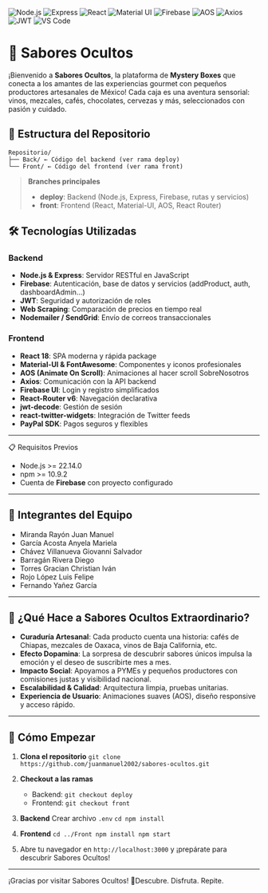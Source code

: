 <!-- Badges de Tecnologías (copia y pega individualmente donde las necesites) -->

![Node.js](https://img.shields.io/badge/Node.js-339933?logo=node.js&logoColor=white)
![Express](https://img.shields.io/badge/Express-404D59?logo=express&logoColor=white)
![React](https://img.shields.io/badge/React-20232A?logo=react&logoColor=61DAFB)
![Material UI](https://img.shields.io/badge/Material%20UI-0081CB?logo=mui&logoColor=white)
![Firebase](https://img.shields.io/badge/Firebase-FFCA28?logo=firebase&logoColor=black)
![AOS](https://img.shields.io/badge/AOS-ED2E7E?logo=&logoColor=white)
![Axios](https://img.shields.io/badge/Axios-5A29E4?logo=axios&logoColor=white)
![JWT](https://img.shields.io/badge/JWT-000000?logo=JSON%20web%20tokens&logoColor=white)
![VS Code](https://img.shields.io/badge/VS%20Code-007ACC?logo=visual-studio-code&logoColor=white)



# 🚀 Sabores Ocultos
¡Bienvenido a **Sabores Ocultos**, la plataforma de **Mystery Boxes** que conecta a los amantes de las experiencias gourmet con pequeños productores artesanales de México! Cada caja es una aventura sensorial: vinos, mezcales, cafés, chocolates, cervezas y más, seleccionados con pasión y cuidado.

## 📂 Estructura del Repositorio  
```text
Repositorio/
├── Back/ ← Código del backend (ver rama deploy)
└── Front/ ← Código del frontend (ver rama front)
```

> **Branches principales**
> - **deploy**: Backend (Node.js, Express, Firebase, rutas y servicios)
> - **front**: Frontend (React, Material-UI, AOS, React Router)

## 🛠️ Tecnologías Utilizadas

### Backend

- **Node.js & Express**: Servidor RESTful en JavaScript
- **Firebase**: Autenticación, base de datos y servicios (addProduct, auth, dashboardAdmin…)
- **JWT**: Seguridad y autorización de roles
- **Web Scraping**: Comparación de precios en tiempo real
- **Nodemailer / SendGrid**: Envío de correos transaccionales
    

### Frontend

- **React 18**: SPA moderna y rápida package    
- **Material-UI & FontAwesome**: Componentes y iconos profesionales
- **AOS (Animate On Scroll)**: Animaciones al hacer scroll SobreNosotros
- **Axios**: Comunicación con la API backend
- **Firebase UI**: Login y registro simplificados
- **React-Router v6**: Navegación declarativa
- **jwt-decode**: Gestión de sesión
- **react-twitter-widgets**: Integración de Twitter feeds
- **PayPal SDK**: Pagos seguros y flexibles
    
---
📋 Requisitos Previos

- Node.js >= 22.14.0  
- npm >= 10.9.2  
- Cuenta de **Firebase** con proyecto configurado  

---

## 👥 Integrantes del Equipo

- Miranda Rayón Juan Manuel
- García Acosta Anyela Mariela
- Chávez Villanueva Giovanni Salvador
- Barragán Rivera Diego
- Torres Gracian Christian Iván
- Rojo López Luis Felipe
- Fernando Yañez García

---

## 🌟 ¿Qué Hace a Sabores Ocultos Extraordinario?

- **Curaduría Artesanal**: Cada producto cuenta una historia: cafés de Chiapas, mezcales de Oaxaca, vinos de Baja California, etc.
- **Efecto Dopamina**: La sorpresa de descubrir sabores únicos impulsa la emoción y el deseo de suscribirte mes a mes.
- **Impacto Social**: Apoyamos a PYMEs y pequeños productores con comisiones justas y visibilidad nacional.
- **Escalabilidad & Calidad**: Arquitectura limpia, pruebas unitarias.
- **Experiencia de Usuario**: Animaciones suaves (AOS), diseño responsive y acceso rápido.
  
---

## 🚀 Cómo Empezar
1. **Clona el repositorio**
  `git clone https://github.com/juanmanuel2002/sabores-ocultos.git`

3. **Checkout a las ramas**    
    - Backend: `git checkout deploy`
    - Frontend: `git checkout front`
        
4. **Backend**
    Crear archivo `.env`
    `cd npm install`
    
6. **Frontend**
    `cd ../Front npm install npm start`
  
7. Abre tu navegador en `http://localhost:3000` y ¡prepárate para descubrir Sabores Ocultos!
   
---
¡Gracias por visitar Sabores Ocultos! 🎉Descubre. Disfruta. Repite.
